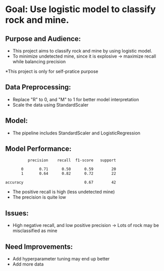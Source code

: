 # Goal: Use logistic model to classify rock and mine.

## Purpose and Audience:
- This project aims to classify rock and mine by using logistic model.
- To minimize undetected mine, since it is explosive -> maximize recall while balancing precision

*This project is only for self-pratice purpose

## Data Preprocessing:
- Replace "R" to 0, and "M" to 1 for better model interpretation
- Scale the data using StandardScaler

## Model:
- The pipeline includes StandardScaler and LogisticRegression

## Model Performance:
              precision    recall  f1-score   support

           0       0.71      0.50      0.59        20
           1       0.64      0.82      0.72        22

    accuracy                           0.67        42

- The positive recall is high (less undetected mine)
- The precision is quite low

## Issues:
- High negative recall, and low positive precision -> Lots of rock may be misclassified as mine

## Need Improvements:
- Add hyperparameter tuning may end up better
- Add more data
